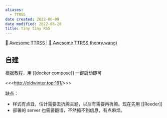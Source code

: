 ```yaml
---
aliases:
  - TTRSS
date created: 2022-06-09
date modified: 2022-08-20
title: tiny tiny RSS
---
```


[🐋 Awesome TTRSS | 🐋 Awesome TTRSS (henry.wang)](http://ttrss.henry.wang/zh/)

## 自建

根据教程，用 [[docker compose]] 一键启动即可

<<<<http://oldwinter.top:181/>>>>

缺点：

- 样式有点丑，估计需要去折腾主题，以后有需要再折腾。现在先用 [[Reeder]]
- 部署的 server 也需要翻墙，不然抓不到信息，有点麻烦。
